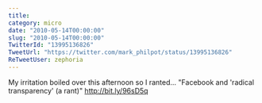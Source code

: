 ```yaml
---
title: 
category: micro
date: "2010-05-14T00:00:00"
slug: "2010-05-14T00:00:00"
TwitterId: "13995136826"
TweetUrl: "https://twitter.com/mark_philpot/status/13995136826"
ReTweetUser: zephoria
---
```


<i class="fa fa-retweet" aria-hidden="true"></i> My irritation boiled over this
afternoon so I ranted... "Facebook and 'radical transparency' (a rant)"
http://bit.ly/96sD5q
